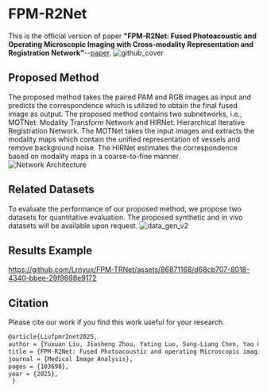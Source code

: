 # FPM-R2Net
This is the official version of paper **"FPM-R2Net: Fused Photoacoustic and Operating Microscopic Imaging with Cross-modality Representation and Registration Network"**--[paper](https://www.sciencedirect.com/science/article/abs/pii/S1361841525002452).
![github_cover](https://github.com/user-attachments/assets/92222188-46a8-4673-bbe1-8a51627b08de)



## Proposed Method
The proposed method takes the paired PAM and RGB images as input and predicts the correspondence which is utilized to obtain the final fused image as output. The proposed method contains two subnetworks, i.e., MOTNet: Modality Transform Network and HIRNet: Hierarchical Iterative Registration Network. The MOTNet takes the input images and extracts the modality maps which contain the unified representation of vessels and remove background noise. The HIRNet estimates the correspondence based on modality maps in a coarse-to-fine manner.
![Network Architecture](https://github.com/Lrnyux/FPM-TRNet/assets/86871168/805437d4-202a-46e7-9e6a-62bbba2b4676)


## Related Datasets
To evaluate the performance of our proposed method, we propose two datasets for quantitative evaluation.
The proposed synthetic and in vivo datasets will be available upon request.
![data_gen_v2](https://github.com/user-attachments/assets/fe607a40-ee7e-493a-9d2c-29d891756593)


## Results Example
https://github.com/Lrnyux/FPM-TRNet/assets/86871168/d68cb707-8018-4340-bbee-29f9698e9172



## Citation
Please cite our work if you find this work useful for your research.
```latex
@article{Liufpmr2net2025,
author = {Yuxuan Liu, Jiasheng Zhou, Yating Luo, Sung-Liang Chen, Yao Guo and Guang-Zhong Yang},
title = {FPM-R2Net: Fused Photoacoustic and operating Microscopic imaging with cross-modality Representation and Registration Network},
journal = {Medical Image Analysis},
pages = {103698},
year = {2025},
 } 
  
```
